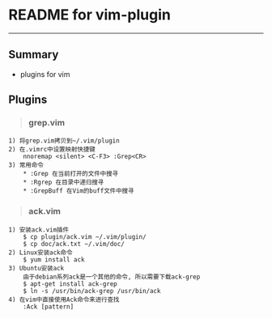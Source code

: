 # **README for vim-plugin**
***

## **Summary**
 * plugins for vim


## **Plugins**
> ### **grep.vim**
    1) 将grep.vim拷贝到~/.vim/plugin
    2) 在.vimrc中设置映射快捷键
        nnoremap <silent> <C-F3> :Grep<CR>
    3) 常用命令
        * :Grep 在当前打开的文件中搜寻
        * :Rgrep 在目录中递归搜寻
        * :GrepBuff 在Vim的buff文件中搜寻

> ### **ack.vim**
    1) 安装ack.vim插件
        $ cp plugin/ack.vim ~/.vim/plugin/
        $ cp doc/ack.txt ~/.vim/doc/ 
    2) Linux安装ack命令
        $ yum install ack
    3) Ubuntu安装ack
        由于debian系列ack是一个其他的命令, 所以需要下载ack-grep
        $ apt-get install ack-grep
        $ ln -s /usr/bin/ack-grep /usr/bin/ack
    4) 在vim中直接使用Ack命令来进行查找
        :Ack [pattern]
